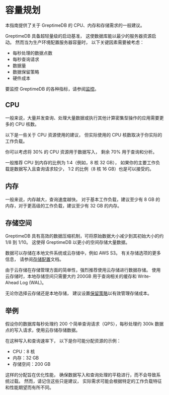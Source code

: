 # 容量规划

本指南提供了关于 GreptimeDB 的 CPU、内存和存储需求的一般建议。

GreptimeDB 具备超轻量级的启动基准，
这使数据库能以最少的服务器资源启动。
然而当为生产环境配置服务器容量时，
以下关键因素需要被考虑：

- 每秒处理的数据点数
- 每秒查询请求
- 数据量
- 数据保留策略
- 硬件成本

要监控 GreptimeDB 的各种指标，请参阅[监控](/user-guide/administration/monitoring/export-metrics.md)。

## CPU

一般来说，大量并发查询、处理大量数据或执行其他计算密集型操作的应用需要更多的 CPU 核数。

以下是一些关于 CPU 资源使用的建议，
但实际使用的 CPU 核数取决于你实际的工作负载。

你可以考虑将 30% 的 CPU 资源用于数据写入，
剩余 70% 用于查询和分析。

一般推荐 CPU 到内存的比例为 1:4（例如，8 核 32 GB），
如果你的主要工作负载是数据写入且查询请求较少，
1:2 的比例（8 核 16 GB）也是可以接受的。

## 内存

一般来说，内存越大，查询速度越快。
对于基本工作负载，建议至少有 8 GB 的内存，对于更高级的工作负载，建议至少有 32 GB 的内存。

## 存储空间

GreptimeDB 具有高效的数据压缩机制，可将原始数据大小减少到其初始大小的约 1/8 到 1/10。
这使得 GreptimeDB 以更小的空间存储大量数据。

数据可以存储在本地文件系统或云存储中，例如 AWS S3。
有关存储选项的更多信息，
请参阅[存储配置](/user-guide/deployments/configuration.md#存储选项)文档。

由于云存储在存储管理方面的简单性，强烈推荐使用云存储进行数据存储。
使用云存储时，本地存储空间只需要大约 200GB 用于查询相关的缓存和 Write-Ahead Log (WAL)。

无论你选择云存储还是本地存储，
建议设置[保留策略](/user-guide/concepts/features-that-you-concern.md#我可以为不同的表或指标设置-ttl-或保留策略吗)以有效管理存储成本。

## 举例

假设你的数据库每秒处理约 200 个简单查询请求（QPS），每秒处理约 300k 数据点的写入请求，使用云存储存储数据。

在这种写入和查询速率下，
以下是你可能分配资源的示例：

- CPU：8 核
- 内存：32 GB
- 存储空间：200 GB

这样的分配旨在优化性能，
确保数据写入和查询处理的平稳进行，而不会导致系统过载。
然而，请记住这些只是建议，
实际需求可能会根据特定的工作负载特征和性能期望而有所不同。
